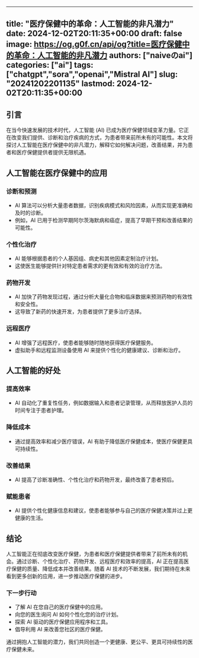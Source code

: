 
---
title: "医疗保健中的革命：人工智能的非凡潜力"
date: 2024-12-02T20:11:35+00:00
draft: false
image: https://og.g0f.cn/api/og?title=医疗保健中的革命：人工智能的非凡潜力
authors: ["naiveのai"]
categories: ["ai"]
tags: ["chatgpt","sora","openai","Mistral AI"]
slug: "20241202201135"
lastmod: 2024-12-02T20:11:35+00:00
---
## 引言

在当今快速发展的技术时代，人工智能 (AI) 已成为医疗保健领域变革力量。它正在改变我们提供、诊断和治疗疾病的方式，为患者带来前所未有的可能性。本文将探讨人工智能在医疗保健中的非凡潜力，解释它如何解决问题，改善结果，并为患者和医疗保健提供者提供无限机遇。

## 人工智能在医疗保健中的应用

### 诊断和预测

* AI 算法可以分析大量患者数据，识别疾病模式和风险因素，从而实现更准确和及时的诊断。
* 例如，AI 已用于检测早期阿尔茨海默病和癌症，提高了早期干预和改善结果的可能性。

### 个性化治疗

* AI 能够根据患者的个人基因组、病史和其他因素定制治疗计划。
* 这使医生能够提供针对特定患者需求的更有效和有效的治疗方法。

### 药物开发

* AI 加快了药物发现过程，通过分析大量化合物和临床数据来预测药物的有效性和安全性。
* 这导致了新药的快速开发，为患者提供了更多治疗选择。

### 远程医疗

* AI 增强了远程医疗，使患者能够随时随地获得医疗保健服务。
* 虚拟助手和远程监测设备使用 AI 来提供个性化的健康建议、诊断和治疗。

## 人工智能的好处

### 提高效率

* AI 自动化了重复性任务，例如数据输入和患者记录管理，从而释放医护人员的时间专注于患者护理。

### 降低成本

* 通过提高效率和减少医疗错误，AI 有助于降低医疗保健成本，使医疗保健更具可持续性。

### 改善结果

* AI 提高了诊断准确性、个性化治疗和药物开发，最终改善了患者预后。

### 赋能患者

* AI 提供个性化健康信息和建议，使患者能够参与自己的医疗保健决策并过上更健康的生活。

## 结论

人工智能正在彻底改变医疗保健，为患者和医疗保健提供者带来了前所未有的机会。通过诊断、个性化治疗、药物开发、远程医疗和效率的提高，AI 正在提高医疗保健的质量、降低成本并改善结果。随着 AI 技术的不断发展，我们期待在未来看到更多创新的应用，进一步推动医疗保健的进步。

### 下一步行动

* 了解 AI 在您自己的医疗保健中的应用。
* 向您的医生询问 AI 如何个性化您的治疗计划。
* 探索 AI 驱动的医疗保健应用程序和工具。
* 倡导利用 AI 来改善您社区的医疗保健。

通过拥抱人工智能的潜力，我们共同创造一个更健康、更公平、更具可持续性的医疗保健未来。